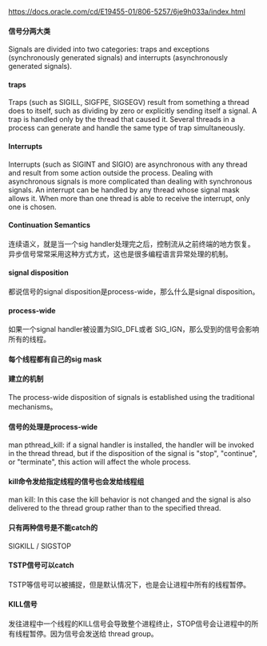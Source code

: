 https://docs.oracle.com/cd/E19455-01/806-5257/6je9h033a/index.html

#### 信号分两大类
Signals are divided into two categories: traps and exceptions (synchronously generated signals) and interrupts (asynchronously generated signals).

#### traps
Traps (such as SIGILL, SIGFPE, SIGSEGV) result from something a thread does to itself, such as dividing by zero or explicitly sending itself a signal.
A trap is handled only by the thread that caused it. Several threads in a process can generate and handle the same type of trap simultaneously.

#### Interrupts
Interrupts (such as SIGINT and SIGIO) are asynchronous with any thread and result from some action outside the process.
Dealing with asynchronous signals is more complicated than dealing with synchronous signals.
An interrupt can be handled by any thread whose signal mask allows it. When more than one thread is able to receive the interrupt, only one is chosen.

#### Continuation Semantics
连续语义，就是当一个sig handler处理完之后，控制流从之前终端的地方恢复。异步信号常常采用这种方式方式，这也是很多编程语言异常处理的机制。

#### signal disposition 
都说信号的signal disposition是process-wide，那么什么是signal disposition。

#### process-wide
如果一个signal handler被设置为SIG_DFL或者 SIG_IGN，那么受到的信号会影响所有的线程。

#### 每个线程都有自己的sig mask


#### 建立的机制
The process-wide disposition of signals is established using the traditional mechanisms。

#### 信号的处理是process-wide
man pthread_kill: if a signal handler is installed, the handler will be invoked in the thread thread, but if the disposition of the signal is "stop", "continue", or "terminate", this action will affect the whole process.

#### kill命令发给指定线程的信号也会发给线程组
man kill: In this case the kill behavior is not changed and the signal is also delivered to the thread group rather than to the specified thread.

#### 只有两种信号是不能catch的
SIGKILL / SIGSTOP

#### TSTP信号可以catch
TSTP等信号可以被捕捉，但是默认情况下，也是会让进程中所有的线程暂停。

#### KILL信号
发往进程中一个线程的KILL信号会导致整个进程终止，STOP信号会让进程中的所有线程暂停。因为信号会发送给 thread group。
